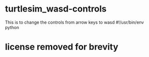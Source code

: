 # turtlesim_wasd-controls
This is to change the controls from arrow keys to wasd
#!/usr/bin/env python
# license removed for brevity
